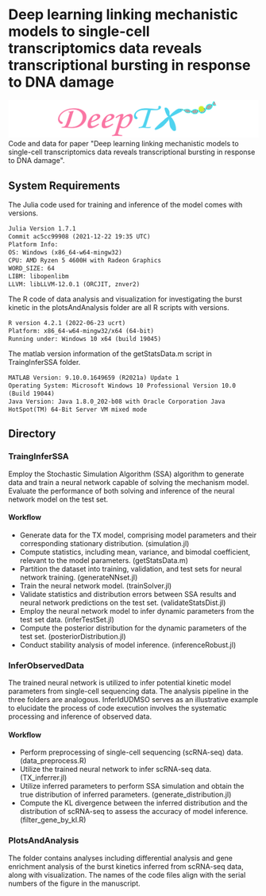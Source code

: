 
# Deep learning linking mechanistic models to single-cell transcriptomics data reveals transcriptional bursting in response to DNA damage
![image](https://github.com/cellfateTX/DeepTX/blob/master/trainInferSSA/logo/deepTXlogo.jpg)
Code and data for paper  "Deep learning linking mechanistic models to single-cell transcriptomics data reveals transcriptional bursting in response to DNA damage".

## System Requirements

The Julia code used for training and inference of the model comes with versions.

    Julia Version 1.7.1
    Commit ac5cc99908 (2021-12-22 19:35 UTC)
    Platform Info:
    OS: Windows (x86_64-w64-mingw32)
    CPU: AMD Ryzen 5 4600H with Radeon Graphics
    WORD_SIZE: 64
    LIBM: libopenlibm
    LLVM: libLLVM-12.0.1 (ORCJIT, znver2)

The R code of data analysis and visualization for investigating the burst kinetic in the plotsAndAnalysis folder are all R scripts with versions.

    R version 4.2.1 (2022-06-23 ucrt)
    Platform: x86_64-w64-mingw32/x64 (64-bit)
    Running under: Windows 10 x64 (build 19045)

The matlab version information of the getStatsData.m script in TraingInferSSA folder.

    MATLAB Version: 9.10.0.1649659 (R2021a) Update 1
    Operating System: Microsoft Windows 10 Professional Version 10.0 (Build 19044)
    Java Version: Java 1.8.0_202-b08 with Oracle Corporation Java HotSpot(TM) 64-Bit Server VM mixed mode

## Directory
### TraingInferSSA
Employ the Stochastic Simulation Algorithm (SSA) algorithm to generate data and train a neural network capable of solving the mechanism model. Evaluate the performance of both solving and inference of the neural network model on the test set.
#### Workflow
* Generate data for the TX model, comprising model parameters and their corresponding stationary distribution. (simulation.jl)
* Compute statistics, including mean, variance, and bimodal coefficient, relevant to the model parameters. (getStatsData.m)
* Partition the dataset into training, validation, and test sets for neural network training. (generateNNset.jl)
* Train the neural network model. (trainSolver.jl)
* Validate statistics and distribution errors between SSA results and neural network predictions on the test set. (validateStatsDist.jl)
* Employ the neural network model to infer dynamic parameters from the test set data. (inferTestSet.jl)
* Compute the posterior distribution for the dynamic parameters of the test set. (posteriorDistribution.jl)
* Conduct stability analysis of model inference. (inferenceRobust.jl)

### InferObservedData
The trained neural network is utilized to infer potential kinetic model parameters from single-cell sequencing data. The analysis pipeline in the three folders are analogous. InferIdUDMSO serves as an illustrative example to elucidate the process of code execution involves the systematic processing and inference of observed data.
#### Workflow
* Perform preprocessing of single-cell sequencing (scRNA-seq) data. (data_preprocess.R)
* Utilize the trained neural network to infer scRNA-seq data. (TX_inferrer.jl)
* Utilize inferred parameters to perform SSA simulation and obtain the true distribution of inferred parameters. (generate_distribution.jl)
* Compute the KL divergence between the inferred distribution and the distribution of scRNA-seq to assess the accuracy of model inference. (filter_gene_by_kl.R)
### PlotsAndAnalysis
The folder contains analyses including differential analysis and gene enrichment analysis of the burst kinetics inferred from scRNA-seq data, along with visualization. The names of the code files align with the serial numbers of the figure in the manuscript.

